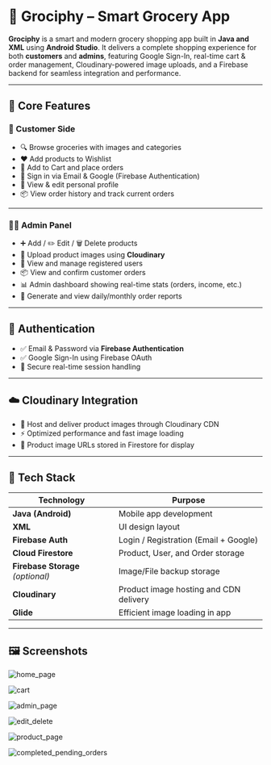 # 🛒 Grociphy – Smart Grocery App

**Grociphy** is a smart and modern grocery shopping app built in **Java and XML** using **Android Studio**. It delivers a complete shopping experience for both **customers** and **admins**, featuring Google Sign-In, real-time cart & order management, Cloudinary-powered image uploads, and a Firebase backend for seamless integration and performance.

---

## 📱 Core Features

### 👥 Customer Side

- 🔍 Browse groceries with images and categories
- ❤️ Add products to Wishlist
- 🛒 Add to Cart and place orders
- 🔐 Sign in via Email & Google (Firebase Authentication)
- 👤 View & edit personal profile
- 📦 View order history and track current orders

---

### 🧑‍💼 Admin Panel

- ➕ Add / ✏️ Edit / 🗑️ Delete products
- 📁 Upload product images using **Cloudinary**
- 👥 View and manage registered users
- 📦 View and confirm customer orders
- 📊 Admin dashboard showing real-time stats (orders, income, etc.)
- 📑 Generate and view daily/monthly order reports

---

## 🔐 Authentication

- ✅ Email & Password via **Firebase Authentication**
- ✅ Google Sign-In using Firebase OAuth
- 🔄 Secure real-time session handling

---

## ☁️ Cloudinary Integration

- 🌄 Host and deliver product images through Cloudinary CDN
- ⚡ Optimized performance and fast image loading
- 🔗 Product image URLs stored in Firestore for display

---

## 🧱 Tech Stack

| Technology            | Purpose                                  |
|------------------------|------------------------------------------|
| **Java (Android)**     | Mobile app development                   |
| **XML**                | UI design layout                         |
| **Firebase Auth**      | Login / Registration (Email + Google)    |
| **Cloud Firestore**    | Product, User, and Order storage         |
| **Firebase Storage** *(optional)* | Image/File backup storage         |
| **Cloudinary**         | Product image hosting and CDN delivery   |
| **Glide**              | Efficient image loading in app           |

---

## 🖼️ Screenshots
![home_page](https://github.com/user-attachments/assets/2675ec54-098a-4dd9-a29f-5cc95072c3d4)





![cart](https://github.com/user-attachments/assets/f727ca36-6b6c-4b86-b5f3-9ac124b6bb54)


![admin_page](https://github.com/user-attachments/assets/9a43107d-fb0d-404e-9907-63c9a00bdf0d)


![edit_delete](https://github.com/user-attachments/assets/1a869e9b-33c9-4fca-944b-c0b2d2299a25)


![product_page](https://github.com/user-attachments/assets/38f583ea-c9ca-4210-970d-36db04f31b0b)



![completed_pending_orders](https://github.com/user-attachments/assets/f7729de2-a978-49fa-b420-8a5d2856037a)

